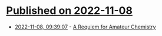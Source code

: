# [Published on 2022-11-08](index.md)

* [2022-11-08, 09:39:07](https://news.ycombinator.com/item?id=33517520) - [A Requiem for Amateur Chemistry](https://lcamtuf.substack.com/p/a-requiem-for-amateur-chemistry)
